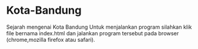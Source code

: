 # Kota-Bandung
Sejarah mengenai Kota Bandung
Untuk menjalankan program silahkan klik file bernama index.html dan jalankan program tersebut pada browser (chrome,mozilla firefox atau safari).
